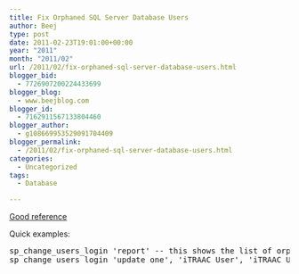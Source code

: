 ```yaml
---
title: Fix Orphaned SQL Server Database Users
author: Beej
type: post
date: 2011-02-23T19:01:00+00:00
year: "2011"
month: "2011/02"
url: /2011/02/fix-orphaned-sql-server-database-users.html
blogger_bid:
  - 7726907200224433699
blogger_blog:
  - www.beejblog.com
blogger_id:
  - 7162911567133804460
blogger_author:
  - g108669953529091704409
blogger_permalink:
  - /2011/02/fix-orphaned-sql-server-database-users.html
categories:
  - Uncategorized
tags:
  - Database

---
```

<a href="http://vyaskn.tripod.com/troubleshooting_orphan_users.htm" target="_blank">Good reference</a>

Quick examples:

<pre class="prettyprint lang-sql">sp_change_users_login 'report' -- this shows the list of orphaned users in the current database
sp_change_users_login 'update_one', 'iTRAAC_User', 'iTRAAC_User' -- this is how you remap one
</pre>